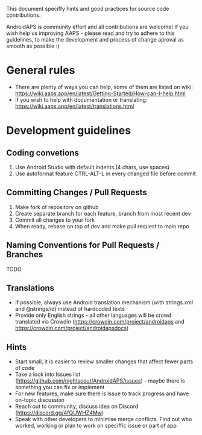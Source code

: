 This document speciffy hints and good practices for source code contributions.

AndroidAPS is community effort and all contributions are welcome! If you wish help us improving AAPS - please read and try to adhere to 
this guidelines, to make the development and process of change aproval as smooth as possible :) 

General rules
=============

* There are plenty of ways you can help, some of them are listed on wiki: 
  https://wiki.aaps.app/en/latest/Getting-Started/How-can-I-help.html
* If you wish to help with documentation or translating: 
  https://wiki.aaps.app/en/latest/translations.html
  
Development guidelines
======================

Coding convetions
-----------------
1. Use Android Studio with default indents (4 chars, use spaces)
2. Use autoformat feature CTRL-ALT-L in every changed file before commit

Committing Changes / Pull Requests
---------------------------------

1. Make fork of repository on github
2. Create separate branch for each feature, branch from most recent dev
3. Commit all changes to your fork
4. When ready, rebase on top of dev and make pull request to main repo

Naming Conventions for Pull Requests / Branches
-----------------------------------------------

TODO

Translations
------------

* If possible, always use Android translation mechanism (with strings.xml and @strings/id) instead of hardcoded texts
* Provide only English strings - all other languages will be crowd translated via Crowdin (https://crowdin.com/project/androidaps and https://crowdin.com/project/androidapsdocs)

Hints
-----

* Start small, it is easier to review smaller changes that affect fewer parts of code 
* Take a look into Issues list (https://github.com/nightscout/AndroidAPS/issues) - maybe there is something you can fix or implement
* For new features, make sure there is Issue to track progress and have on-topic discussion
* Reach out to community, discuss idea on Discord (https://discord.gg/4fQUWHZ4Mw)
* Speak with other developers to minimise merge conflicts. Find out who worked, working or plan to work on speciffic issue or part of app

